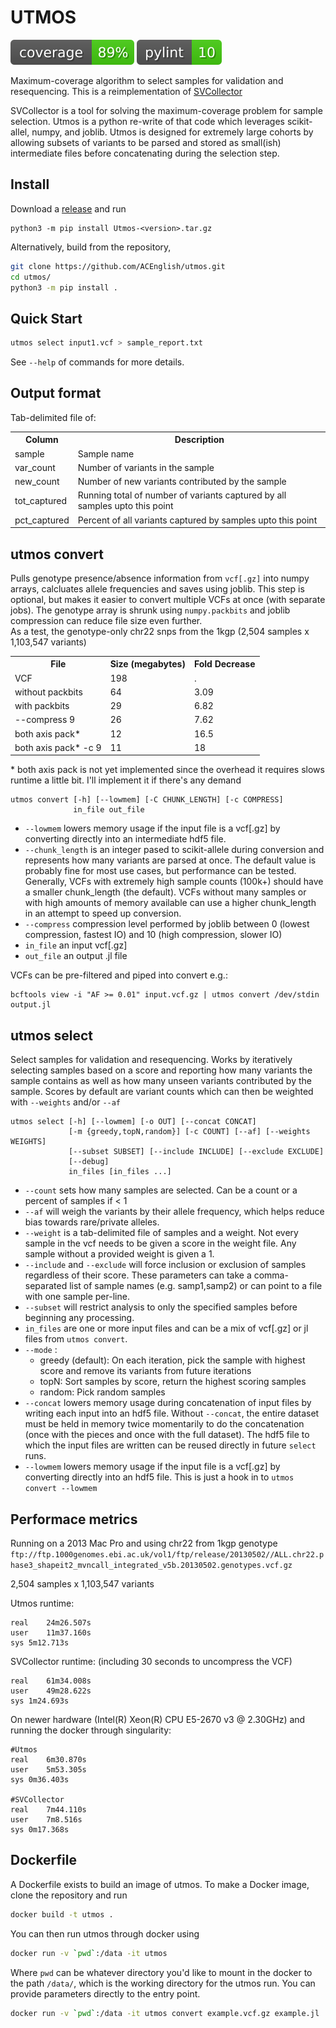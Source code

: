 # UTMOS
![coverage](imgs/coverage.svg)
![pylint](imgs/pylint.svg)

Maximum-coverage algorithm to select samples for validation and resequencing.
This is a reimplementation of [SVCollector](https://github.com/fritzsedlazeck/SVCollector)

SVCollector is a tool for solving the maximum-coverage problem for sample selection. Utmos is a python re-write of that code
which leverages scikit-allel, numpy, and joblib. Utmos is designed for extremely large cohorts by allowing subsets of
variants to be parsed and stored as small(ish) intermediate files before concatenating during the selection step.

## Install

Download a [release](https://github.com/ACEnglish/utmos/releases) and run
```
python3 -m pip install Utmos-<version>.tar.gz
```

Alternatively, build from the repository, 
```bash
git clone https://github.com/ACEnglish/utmos.git
cd utmos/
python3 -m pip install . 
```

## Quick Start

```bash
utmos select input1.vcf > sample_report.txt
```

See `--help` of commands for more details.

## Output format

Tab-delimited file of:

<table><tr><th>Column</th><th>Description</th>
<tr><td>sample</td><td>Sample name</td></tr>
<tr><td>var_count</td><td>Number of variants in the sample</td></tr>
<tr><td>new_count</td><td>Number of new variants contributed by the sample</td></tr>
<tr><td>tot_captured</td><td>Running total of number of variants captured by all samples upto this point</td></tr>
<tr><td>pct_captured</td><td>Percent of all variants captured by samples upto this point</td></tr>
</table>

## utmos convert

Pulls genotype presence/absence information from `vcf[.gz]` into numpy arrays, calcluates allele frequencies
and saves using joblib. This step is optional, but makes it easier to convert multiple VCFs at once
(with separate jobs). The genotype array is shrunk using `numpy.packbits` and joblib compression can reduce file size
even further.  
As a test, the genotype-only chr22 snps from the 1kgp (2,504 samples x 1,103,547 variants)
<table><tr><th>File</th><th>Size (megabytes)</th><th>Fold Decrease</th>
<tr><td>VCF</td><td>198</td><td>.</td></tr>
<tr><td>without packbits</td><td>64</td><td>3.09</td></tr>
<tr><td>with packbits</td><td>29</td><td>6.82</td></tr>
<tr><td>--compress 9</td><td>26</td><td>7.62</td></tr>
<tr><td>both axis pack*</td><td>12</td><td>16.5</td></tr>
<tr><td>both axis pack* -c 9 </td><td>11</td><td>18</td></tr>
</table>

\* both axis pack is not yet implemented since the overhead it requires slows runtime a little bit. I'll implement it if there's any demand

```
utmos convert [-h] [--lowmem] [-C CHUNK_LENGTH] [-c COMPRESS]
              in_file out_file
```
* `--lowmem` lowers memory usage if the input file is a vcf[.gz] by converting directly into an intermediate hdf5 file.
* `--chunk_length` is an integer pased to scikit-allele during conversion and represents how many variants are parsed at
  once. The default value is probably fine for most use cases, but performance can be tested. Generally, VCFs with 
  extremely high sample counts (100k+) should have a smaller chunk_length (the default). VCFs without many samples or
  with high amounts of memory available can use a higher chunk_length in an attempt to speed up conversion.
* `--compress` compression level performed by joblib between 0 (lowest compression, fastest IO) and 10 (high
  compression, slower IO)
* `in_file` an input vcf[.gz]
* `out_file` an output .jl file

VCFs can be pre-filtered and piped into convert e.g.:
```
bcftools view -i "AF >= 0.01" input.vcf.gz | utmos convert /dev/stdin output.jl
```

## utmos select

Select samples for validation and resequencing.
Works by iteratively selecting samples based on a score and reporting how many variants the sample contains as well as
how many unseen variants contributed by the sample. Scores by default are variant counts which can then be weighted with
`--weights` and/or `--af`

```
utmos select [-h] [--lowmem] [-o OUT] [--concat CONCAT]
             [-m {greedy,topN,random}] [-c COUNT] [--af] [--weights WEIGHTS]
             [--subset SUBSET] [--include INCLUDE] [--exclude EXCLUDE]
             [--debug]
             in_files [in_files ...]
```

* `--count` sets how many samples are selected. Can be a count or a percent of samples if < 1 
* `--af` will weigh the variants by their allele frequency, which helps reduce bias towards rare/private alleles.
* `--weight` is a tab-delimited file of samples and a weight. Not every sample in the vcf needs to be given a 
score in the weight file. Any sample without a provided weight is given a 1. 
* `--include` and `--exclude` will force inclusion or exclusion of samples regardless of their score. These 
parameters can take a comma-separated list of sample names (e.g. samp1,samp2) or can point to a file with one sample per-line. 
* `--subset` will restrict analysis to only the specified samples before beginning any processing.
* `in_files` are one or more input files and can be a mix of vcf[.gz] or jl files from `utmos convert`. 
* `--mode` :
  * greedy (default): On each iteration, pick the sample with highest score and remove its variants from future iterations
  * topN: Sort samples by score, return the highest scoring samples
  * random: Pick random samples
* `--concat` lowers memory usage during concatenation of input files by writing each input into an hdf5 file. 
  Without `--concat`, the entire dataset must be held in memory twice momentarily to do the concatenation (once 
  with the pieces and once with the full dataset). The hdf5 file to which the input files are written can be 
  reused directly in future `select` runs.
* `--lowmem` lowers memory usage if the input file is a vcf[.gz] by converting directly into an hdf5 file. This is just
  a hook in to `utmos convert --lowmem`

## Performace metrics
Running on a 2013 Mac Pro and using chr22 from 1kgp genotype  
`ftp://ftp.1000genomes.ebi.ac.uk/vol1/ftp/release/20130502//ALL.chr22.phase3_shapeit2_mvncall_integrated_v5b.20130502.genotypes.vcf.gz`

2,504 samples x 1,103,547 variants

Utmos runtime:
```
real	24m26.507s
user	11m37.160s
sys	5m12.713s
```

SVCollector runtime: (including 30 seconds to uncompress the VCF)
```
real	61m34.008s
user	49m28.622s
sys	1m24.693s
```

On newer hardware (Intel(R) Xeon(R) CPU E5-2670 v3 @ 2.30GHz) and running the docker through singularity:
```
#Utmos
real	6m30.870s
user	5m53.305s
sys	0m36.403s

#SVCollector
real	7m44.110s
user	7m8.516s
sys	0m17.368s
```

## Dockerfile

A Dockerfile exists to build an image of utmos. To make a Docker image, clone the repository and run
```bash
docker build -t utmos .
```

You can then run utmos through docker using
```bash
docker run -v `pwd`:/data -it utmos
```
Where `pwd` can be whatever directory you'd like to mount in the docker to the path `/data/`, which is the working
directory for the utmos run. You can provide parameters directly to the entry point.
```bash
docker run -v `pwd`:/data -it utmos convert example.vcf.gz example.jl
```

